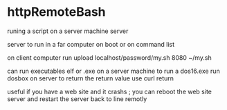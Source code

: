 # httpRemoteBash
runing a script on a server machine server

server to run in a far computer
on boot or on command list

on client computer run
upload localhost/password/my.sh 8080 ~/my.sh

can run executables elf or .exe on a server machine
to run a dos16.exe run dosbox on server
to return the return value use curl return

useful if you have a web site and it
crashs ; you can reboot the web site server
and restart the server back to line remotly
